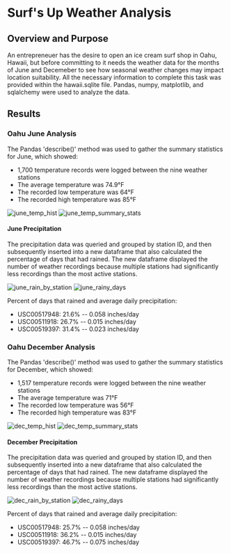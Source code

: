 # Surf's Up Weather Analysis
## Overview and Purpose
An entrepreneuer has the desire to open an ice cream surf shop in Oahu, Hawaii, but before committing to it needs the weather data for the months of June and Decemeber to see how seasonal weather changes may impact location suitability. All the necessary information to complete this task was provided within the hawaii.sqlite file. Pandas, numpy, matplotlib, and sqlalchemy were used to analyze the data.

## Results
### Oahu June Analysis
The Pandas 'describe()' method was used to gather the summary statistics for June, which showed:
  - 1,700 temperature records were logged between the nine weather stations
  - The average temperature was 74.9°F
  - The recorded low temperature was 64°F
  - The recorded high temperature was 85°F

![june_temp_hist](https://user-images.githubusercontent.com/92493572/147423325-a303fe12-aaac-490e-ae1c-fc1624abf369.png)
![june_temp_summary_stats](https://user-images.githubusercontent.com/92493572/147423312-b481330b-ceaf-4cf2-98a6-0753f28a7a5e.png)

#### June Precipitation
The precipitation data was queried and grouped by station ID, and then subsequently inserted into a new dataframe that also calculated the percentage of days that had rained. The new dataframe displayed the number of weather recordings because multiple stations had significantly less recordings than the most active stations.

![june_rain_by_station](https://user-images.githubusercontent.com/92493572/147423567-cde4b524-5b1a-48f8-a909-a8a8eb76a1a9.png)
![june_rainy_days](https://user-images.githubusercontent.com/92493572/147423568-547091db-54cd-461d-ac48-eb8d5fa9952d.png)

Percent of days that rained and average daily precipitation:
  - USC00517948: 21.6%   --   0.058 inches/day
  - USC00511918: 26.7%   --   0.015 inches/day
  - USC00519397: 31.4%   --   0.023 inches/day

### Oahu December Analysis
The Pandas 'describe()' method was used to gather the summary statistics for December, which showed:
  - 1,517 temperature records were logged between the nine weather stations
  - The average temperature was 71°F
  - The recorded low temperature was 56°F
  - The recorded high temperature was 83°F

![dec_temp_hist](https://user-images.githubusercontent.com/92493572/147424089-a52d2700-ad6e-40c1-ac20-2ccefc077c6a.png)
![dec_temp_summary_stats](https://user-images.githubusercontent.com/92493572/147424094-40359df5-ec07-4603-b3a1-65786a4b1d55.png)

#### December Precipitation
The precipitation data was queried and grouped by station ID, and then subsequently inserted into a new dataframe that also calculated the percentage of days that had rained. The new dataframe displayed the number of weather recordings because multiple stations had significantly less recordings than the most active stations.

![dec_rain_by_station](https://user-images.githubusercontent.com/92493572/147424125-e9f3a692-49b2-49f3-9dc6-18e7c64c0353.png)
![dec_rainy_days](https://user-images.githubusercontent.com/92493572/147424128-a9c395b7-0a72-47c3-bef2-6345322533e2.png)


Percent of days that rained and average daily precipitation:
  - USC00517948: 25.7%   --   0.058 inches/day
  - USC00511918: 36.2%   --   0.015 inches/day
  - USC00519397: 46.7%   --   0.075 inches/day

